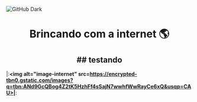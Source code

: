 ![GitHub Dark](https://github.com/github-dark.png#gh-light-mode-only)

<h1 align=center>Brincando com a internet 🌎</h1>
<h2 align=center>## testando</h2>

|:__<img alt="image-internet" src=https://encrypted-tbn0.gstatic.com/images?q=tbn:ANd9GcQBog4Z2tK5HzhFf4sSajN7wwhfWwRayCe6xQ&usqp=CAU>|__:


